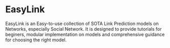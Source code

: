 # EasyLink

EasyLink is an Easy-to-use collection of SOTA Link Prediction models on Networks, especially Social Network. It is designed to provide tutorials for beginers, modular implementation on models and comprehensive guidance for choosing the right model.
